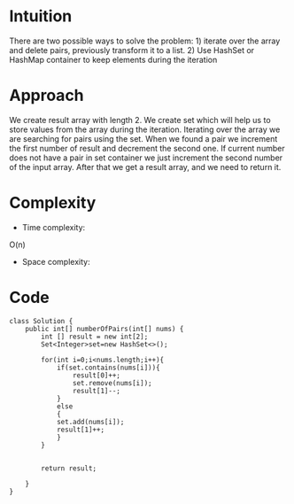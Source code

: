 # Intuition
<!-- Describe your first thoughts on how to solve this problem. -->
There are two possible ways to solve the problem: 1) iterate over the array and delete pairs, previously transform it to a list. 2) Use HashSet or HashMap container to keep elements during the iteration

# Approach
<!-- Describe your approach to solving the problem. -->
We create result array with length 2. We create set which will help us to store values from the array during the iteration.
Iterating over the array we are searching for pairs using the set. When we found a pair we increment the first number of result and decrement the second one.
If current number does not have a pair in set container we just increment the second number of the input array. After that we get a result array, and we need to return it.

# Complexity
- Time complexity:
<!-- Add your time complexity here, e.g. $$O(n)$$ -->
O(n)
- Space complexity:
<!-- Add your space complexity here, e.g. $$O(n)$$ -->

# Code
```
class Solution {
    public int[] numberOfPairs(int[] nums) {
        int [] result = new int[2];
        Set<Integer>set=new HashSet<>();

        for(int i=0;i<nums.length;i++){
            if(set.contains(nums[i])){
                result[0]++;
                set.remove(nums[i]);
                result[1]--;
            }
            else
            {
            set.add(nums[i]);
            result[1]++;
            }
        }


        return result;

    }
}
```